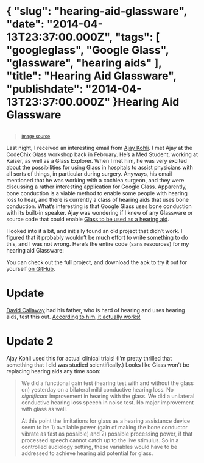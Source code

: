 {
    "slug": "hearing-aid-glassware",
    "date": "2014-04-13T23:37:00.000Z",
    "tags": [
        "googleglass",
        "Google Glass",
        "glassware",
        "hearing aids"
    ],
    "title": "Hearing Aid Glassware",
    "publishdate": "2014-04-13T23:37:00.000Z"
}Hearing Aid Glassware
=====================




<p><img src="https://31.media.tumblr.com/b43829862c7e14631ebbeb76e401013e/tumblr_inline_n3zuvas4Nu1sq0x3a.jpg" alt=""/></p>

<blockquote>
  <p><small><a href="http://www.soundadvicehearing.com/news/what-happens-when-there-lack-testing-and-education-hearing-industry" target="_blank">Image source</a> </small></p>
</blockquote>

<p>Last night, I received an interesting email from <a href="https://plus.google.com/u/0/101818316891399335943/about" target="_blank">Ajay Kohli</a>. I met Ajay at the CodeChix Glass workshop back in February. He&rsquo;s a Med Student, working at Kaiser, as well as a Glass Explorer. When I met him, he was very excited about the possibilities for using Glass in hospitals to assist physicians with all sorts of things, in particular during surgery. Anyways, his email mentioned that he was working with a cochlea surgeon, and they were discussing a rather interesting application for Google Glass. Apparently, bone conduction is a viable method to enable some people with hearing loss to hear, and there is currently a class of hearing aids that uses bone conduction. What&rsquo;s interesting is that Google Glass uses bone conduction with its built-in speaker. Ajay was wondering if I knew of any Glassware or source code that could enable <a href="http://www.futuristspeaker.com/2013/04/how-google-glass-will-disrupt-the-hearing-aid-industry/" target="_blank">Glass to be used as a hearing aid</a>.</p>

<p>I looked into it a bit, and initially found an old project that didn&rsquo;t work. I figured that it probably wouldn&rsquo;t be much effort to write something to do this, and I was not wrong. Here&rsquo;s the entire code (sans resources) for my hearing aid Glassware:</p>

<p><script src="https://gist.github.com/emil10001/10606008.js"></script></p>

<p>You can check out the full project, and download the apk to try it out for yourself <a href="https://github.com/emil10001/GlassHearingAid" target="_blank">on GitHub</a>.</p>

<h1>Update</h1>

<p><a href="https://plus.google.com/+DavidCallawayi3/about" target="_blank">David Callaway</a> had his father, who is hard of hearing and uses hearing aids, test this out. <a href="https://plus.google.com/110693175237378228684/posts/CrMR4bc6ucQ" target="_blank">According to him, it actually works!</a></p>

<h1>Update 2</h1>

<p>Ajay Kohli used this for actual clinical trials! (I&rsquo;m pretty thrilled that something that I did was studied scientifically.) Looks like Glass won&rsquo;t be replacing hearing aids any time soon:</p>

<blockquote>
  <p>We did a functional gain test (hearing test with and without the glass on) yesterday on a bilateral mild conductive hearing loss.  No <em>significant</em> improvement in hearing with the glass. We did a unilateral conductive hearing loss speech in noise test.  No major improvement with glass as well.</p>
  
  <p>At this point the limitations for glass as a hearing assistance device seem to be 1) available power (gain of making the bone conductor vibrate as fast as possible) and 2) possible processing power, if that processed speech cannot catch up to the live stimulus. So in a controlled audiology setting, these variables would have to be addressed to achieve hearing aid potential for glass.</p>
</blockquote>
